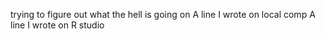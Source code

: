 trying to figure out what the hell is going on
A line I wrote on local comp
A line I wrote on R studio
